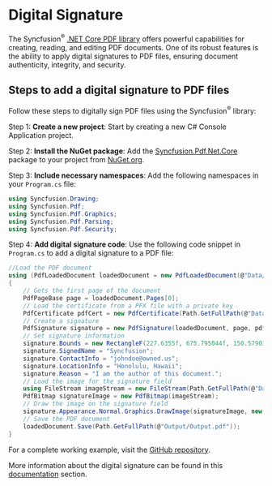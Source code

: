# Digital Signature

The Syncfusion<sup>&reg;</sup> [.NET Core PDF library](https://www.syncfusion.com/document-processing/pdf-framework/net-core/pdf-library) offers powerful capabilities for creating, reading, and editing PDF documents. One of its robust features is the ability to apply digital signatures to PDF files, ensuring document authenticity, integrity, and security.

## Steps to add a digital signature to PDF files

Follow these steps to digitally sign PDF files using the Syncfusion<sup>&reg;</sup> library:

Step 1: **Create a new project**: Start by creating a new C# Console Application project.

Step 2: **Install the NuGet package**: Add the [Syncfusion.Pdf.Net.Core](https://www.nuget.org/packages/Syncfusion.Pdf.Net.Core/) package to your project from [NuGet.org](https://www.nuget.org/).

Step 3: **Include necessary namespaces**: Add the following namespaces in your `Program.cs` file:

```csharp
using Syncfusion.Drawing;
using Syncfusion.Pdf;
using Syncfusion.Pdf.Graphics;
using Syncfusion.Pdf.Parsing;
using Syncfusion.Pdf.Security;
```

Step 4: **Add digital signature code**: Use the following code snippet in `Program.cs` to add a digital signature to a PDF file:

```csharp
//Load the PDF document
using (PdfLoadedDocument loadedDocument = new PdfLoadedDocument(@"Data/Input.pdf"))
{
    // Gets the first page of the document
    PdfPageBase page = loadedDocument.Pages[0];
    // Load the certificate from a PFX file with a private key
    PdfCertificate pdfCert = new PdfCertificate(Path.GetFullPath(@"Data/PDF.pfx"), "syncfusion");
    // Create a signature
    PdfSignature signature = new PdfSignature(loadedDocument, page, pdfCert, "Signature");
    // Set signature information
    signature.Bounds = new RectangleF(227.6355f, 675.795044f, 150.57901f, 32.58f);
    signature.SignedName = "Syncfusion";
    signature.ContactInfo = "johndoe@owned.us";
    signature.LocationInfo = "Honolulu, Hawaii";
    signature.Reason = "I am the author of this document.";
    // Load the image for the signature field
    using FileStream imageStream = new FileStream(Path.GetFullPath(@"Data/signature.png"), FileMode.Open, FileAccess.Read);
    PdfBitmap signatureImage = new PdfBitmap(imageStream);
    // Draw the image on the signature field
    signature.Appearance.Normal.Graphics.DrawImage(signatureImage, new RectangleF(0, 0, signature.Bounds.Width, signature.Bounds.Height));
    // Save the PDF document
    loadedDocument.Save(Path.GetFullPath(@"Output/Output.pdf"));
}
```

For a complete working example, visit the [GitHub repository](https://github.com/SyncfusionExamples/PDF-Examples/tree/master/Digital%20Signature/Add-a-digital-signature-to-an-existing-document/).

More information about the digital signature can be found in this [documentation](https://help.syncfusion.com/document-processing/pdf/pdf-library/net/working-with-digitalsignature) section.